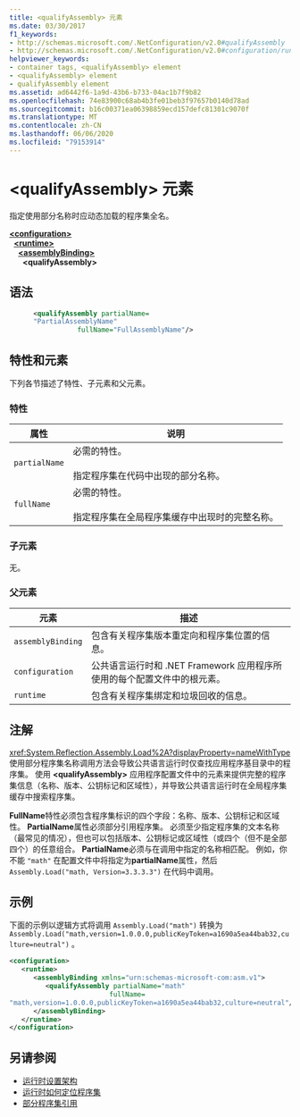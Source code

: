 ```yaml
---
title: <qualifyAssembly> 元素
ms.date: 03/30/2017
f1_keywords:
- http://schemas.microsoft.com/.NetConfiguration/v2.0#qualifyAssembly
- http://schemas.microsoft.com/.NetConfiguration/v2.0#configuration/runtime/assemblyBinding/qualifyAssembly
helpviewer_keywords:
- container tags, <qualifyAssembly> element
- <qualifyAssembly> element
- qualifyAssembly element
ms.assetid: ad6442f6-1a9d-43b6-b733-04ac1b7f9b82
ms.openlocfilehash: 74e83900c68ab4b3fe01beb3f97657b0140d78ad
ms.sourcegitcommit: b16c00371ea06398859ecd157defc81301c9070f
ms.translationtype: MT
ms.contentlocale: zh-CN
ms.lasthandoff: 06/06/2020
ms.locfileid: "79153914"
---
```

# <a name="qualifyassembly-element"></a>\<qualifyAssembly> 元素
指定使用部分名称时应动态加载的程序集全名。  
  
[**\<configuration>**](../configuration-element.md)\
&nbsp;&nbsp;[**\<runtime>**](runtime-element.md)\
&nbsp;&nbsp;&nbsp;&nbsp;[**\<assemblyBinding>**](assemblybinding-element-for-runtime.md)\
&nbsp;&nbsp;&nbsp;&nbsp;&nbsp;&nbsp;**\<qualifyAssembly>**  
  
## <a name="syntax"></a>语法  
  
```xml  
      <qualifyAssembly partialName=  
      "PartialAssemblyName"  
                 fullName="FullAssemblyName"/>  
```  
  
## <a name="attributes-and-elements"></a>特性和元素  
 下列各节描述了特性、子元素和父元素。  
  
### <a name="attributes"></a>特性  
  
|属性|说明|  
|---------------|-----------------|  
|`partialName`|必需的特性。<br /><br /> 指定程序集在代码中出现的部分名称。|  
|`fullName`|必需的特性。<br /><br /> 指定程序集在全局程序集缓存中出现时的完整名称。|  
  
### <a name="child-elements"></a>子元素  
 无。  
  
### <a name="parent-elements"></a>父元素  
  
|元素|描述|  
|-------------|-----------------|  
|`assemblyBinding`|包含有关程序集版本重定向和程序集位置的信息。|  
|`configuration`|公共语言运行时和 .NET Framework 应用程序所使用的每个配置文件中的根元素。|  
|`runtime`|包含有关程序集绑定和垃圾回收的信息。|  
  
## <a name="remarks"></a>注解  
 <xref:System.Reflection.Assembly.Load%2A?displayProperty=nameWithType>使用部分程序集名称调用方法会导致公共语言运行时仅查找应用程序基目录中的程序集。 使用 **\<qualifyAssembly>** 应用程序配置文件中的元素来提供完整的程序集信息（名称、版本、公钥标记和区域性），并导致公共语言运行时在全局程序集缓存中搜索程序集。  
  
 **FullName**特性必须包含程序集标识的四个字段：名称、版本、公钥标记和区域性。 **PartialName**属性必须部分引用程序集。 必须至少指定程序集的文本名称（最常见的情况），但也可以包括版本、公钥标记或区域性（或四个（但不是全部四个）的任意组合。 **PartialName**必须与在调用中指定的名称相匹配。 例如，你不能 `"math"` 在配置文件中将指定为**partialName**属性，然后 `Assembly.Load("math, Version=3.3.3.3")` 在代码中调用。  
  
## <a name="example"></a>示例  
 下面的示例以逻辑方式将调用 `Assembly.Load("math")` 转换为 `Assembly.Load("math,version=1.0.0.0,publicKeyToken=a1690a5ea44bab32,culture=neutral")` 。  
  
```xml  
<configuration>  
   <runtime>  
      <assemblyBinding xmlns="urn:schemas-microsoft-com:asm.v1">  
         <qualifyAssembly partialName="math"
                         fullName=  
"math,version=1.0.0.0,publicKeyToken=a1690a5ea44bab32,culture=neutral"/>  
      </assemblyBinding>  
   </runtime>  
</configuration>  
```  
  
## <a name="see-also"></a>另请参阅

- [运行时设置架构](index.md)
- [运行时如何定位程序集](../../../deployment/how-the-runtime-locates-assemblies.md)
- [部分程序集引用](https://docs.microsoft.com/previous-versions/dotnet/netframework-4.0/0a7zy9z5(v=vs.100))
